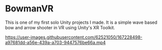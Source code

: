 # BowmanVR
This is one of my first solo Unity projects I made. It is a simple wave based bow and arrow shooter in VR using Unity's XR Toolkit.

https://user-images.githubusercontent.com/62521050/167228498-a97681dd-a56e-439a-a703-9447576be66a.mp4

